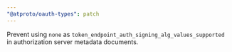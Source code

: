 ```yaml
---
"@atproto/oauth-types": patch
---
```


Prevent using `none` as `token_endpoint_auth_signing_alg_values_supported` in authorization server metadata documents.
